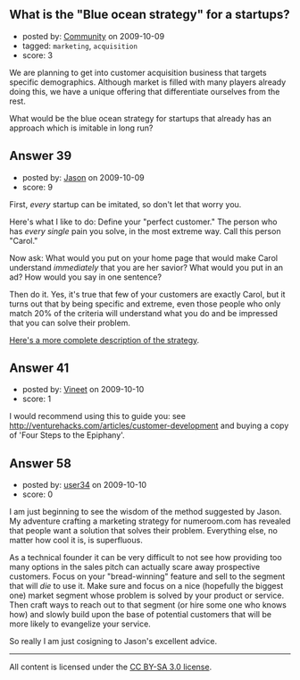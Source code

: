 ## What is the "Blue ocean strategy" for a startups?

- posted by: [Community](https://stackexchange.com/users/-1/-1-community) on 2009-10-09
- tagged: `marketing`, `acquisition`
- score: 3

We are planning to get into customer acquisition business that targets specific demographics. Although market is filled with many players already doing this, we have a unique offering that differentiate ourselves from the rest. 

What would be the blue ocean strategy for startups that already has an approach which is imitable in long run?


## Answer 39

- posted by: [Jason](https://stackexchange.com/users/-1/2-jason) on 2009-10-09
- score: 9

<p>First, <em>every</em> startup can be imitated, so don't let that worry you.</p>

<p>Here's what I like to do: Define your "perfect customer."  The person who has <em>every single</em> pain you solve, in the most extreme way.  Call this person "Carol."</p>

<p>Now ask: What would you put on your home page that would make Carol understand <em>immediately</em> that you are her savior?  What would you put in an ad?  How would you say in one sentence?</p>

<p>Then do it.  Yes, it's true that few of your customers are exactly Carol, but it turns out that by being specific and extreme, even those people who only match 20% of the criteria will understand what you do and be impressed that you can solve their problem.</p>

<p><a href="http://blog.asmartbear.com/avatar-marketing-sell-to-carol.html">Here's a more complete description of the strategy</a>.</p>



## Answer 41

- posted by: [Vineet](https://stackexchange.com/users/-1/24-vineet) on 2009-10-10
- score: 1

I would recommend using this to guide you: see http://venturehacks.com/articles/customer-development and buying a copy of 'Four Steps to the Epiphany'.


## Answer 58

- posted by: [user34](https://stackexchange.com/users/-1/34-user34) on 2009-10-10
- score: 0

I am just beginning to see the wisdom of the method suggested by Jason. My adventure crafting a marketing strategy for numeroom.com has revealed that people want a solution that solves their problem. Everything else, no matter how cool it is, is superfluous. 

As a technical founder it can be very difficult to not see how providing too many options in the sales pitch can actually scare away prospective customers. Focus on your "bread-winning" feature and sell to the segment that will *die* to use it. Make sure and focus on a nice (hopefully the biggest one) market segment whose problem is solved by your product or service. Then craft ways to reach out to that segment (or hire some one who knows how) and slowly build upon the base of potential customers that will be more likely to evangelize your service. 

So really I am just cosigning to Jason's excellent advice.



---

All content is licensed under the [CC BY-SA 3.0 license](https://creativecommons.org/licenses/by-sa/3.0/).
